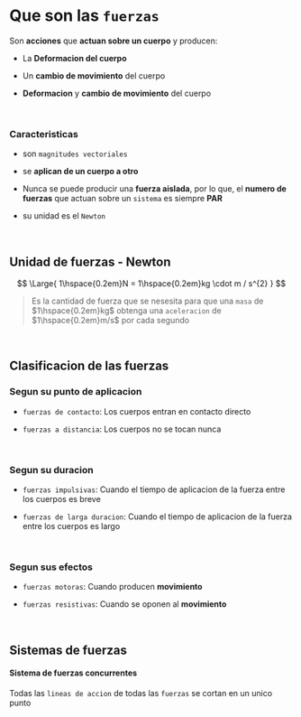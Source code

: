 


# Que son las `fuerzas`

Son **acciones** que **actuan sobre un cuerpo** y producen: 

- La **Deformacion del cuerpo**
  
- Un **cambio de movimiento** del cuerpo
  
- **Deformacion** y **cambio de movimiento** del cuerpo

<br>

### Caracteristicas

- son `magnitudes vectoriales`
  
- se **aplican de un cuerpo a otro**
  
- Nunca se puede producir una **fuerza aislada**, por lo que, el **numero de fuerzas** que actuan sobre un `sistema` es siempre **PAR**
  
- su unidad es el `Newton`

<br>

## Unidad de fuerzas - Newton

$$
\Large{
    1\hspace{0.2em}N = 1\hspace{0.2em}kg \cdot m / s^{2}
}   
$$

> Es la cantidad de fuerza que se nesesita para que una `masa` de $1\hspace{0.2em}kg$ obtenga una `aceleracion` de $1\hspace{0.2em}m/s$ por cada segundo


<br>

## Clasificacion de las fuerzas

### Segun su punto de aplicacion 

- `fuerzas de contacto`: Los cuerpos entran en contacto directo

- `fuerzas a distancia`: Los cuerpos no se tocan nunca

<br>

### Segun su duracion

- `fuerzas impulsivas`: Cuando el tiempo de aplicacion de la fuerza entre los cuerpos es breve
  
- `fuerzas de larga duracion`: Cuando el tiempo de aplicacion de la fuerza entre los cuerpos es largo


<br>

### Segun sus efectos

- `fuerzas motoras`: Cuando producen **movimiento**
  
- `fuerzas resistivas`: Cuando se oponen al **movimiento**



<br>

## Sistemas de fuerzas

#### Sistema de fuerzas concurrentes

Todas las `lineas de accion` de todas las `fuerzas` se cortan en un unico punto